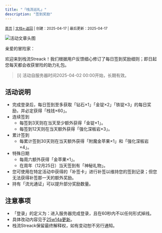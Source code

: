 ```yaml
---
title: "「栈流巡礼」"
description: "签到奖励"
---
```

<small id="old_menu"><a href="/Streack/">首页</a> | <a href="/Streack/doc/">文档</a></small><small><a href="../../">←返回</a> |
 创建：2025-04-17 | 最后更新：2025-04-17</small><br>

![](https://s21.ax1x.com/2025/04/21/pE5iC5T.png "活动文章头图")

亲爱的冒险家：

欢迎来到栈流Streack！我们根据用户反馈细心修订了每日签到奖励细则；即日起您每天都会收获冒险的助力礼包。

> [i] 活动自服务器时间2025-04-02 00:00开始，长期有效。

## 活动说明

* 完成登录后，每日签到至多获取「钻石×1」「金锭×2」「铁锭×3」的每日奖励，并必定获得「栈钱×60」。
* 连续签到
  * 每签到3天则在当天至少额外获得「金锭×1」。
  * 每签到12天则在当天额外获得「强化深板岩×3」。
* 累计签到
  * 每累计签到30天则在当天额外获得「附魔金苹果×1」和「强化深板岩×4」。
* 特殊日期
  * 每周六额外获得「金苹果×1」。
  * 在周年（12月25日）当天签到有「神秘礼物」。
* 您可使用在特定活动中获得的「补签卡」进行补签以维持您的签到记录；但您无法获得补签那一天的额外奖励。
* 持有「流光通证」可以提升部分奖励数量。

## 注意事项

* 「登录」的定义为：进入服务器完成登录，且在60秒内不以任何形式掉线。
* 具体改动内容见于[25w14a更新](https://mc.kdxiaoyi.top/Streack/doc/updata/#25w14a)。
* 栈流Streack保留最终解释权，如有变动恕不另行通知。

<script src="https://rs.kdxiaoyi.top/res/scripts/js/sober@1.0.6.min.js"></script><script src="https://mc.kdxiaoyi.top/Streack/_page/js/pmd.js"></script><script src="https://rs.kdxiaoyi.top/res/scripts/js/pmd-reRender.min.js"></script>